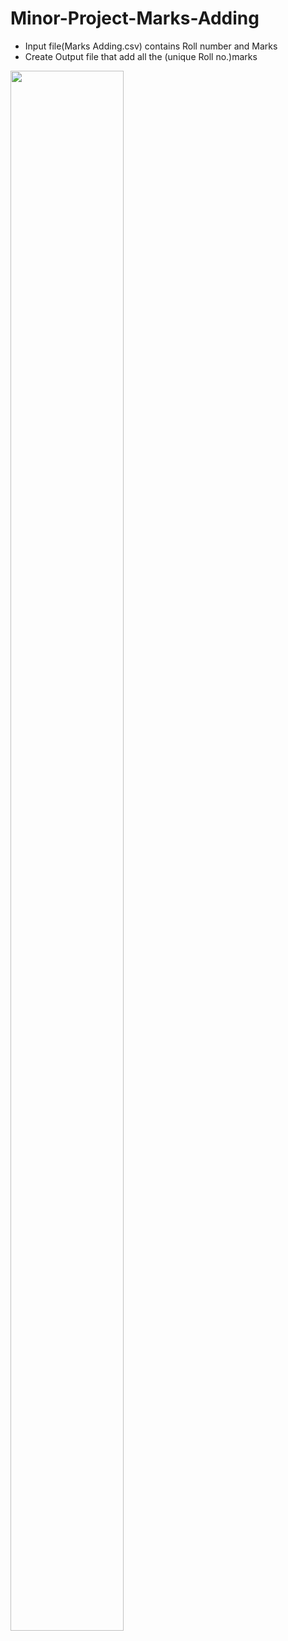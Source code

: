 # Minor-Project-Marks-Adding

- Input file(Marks Adding.csv) contains Roll number and Marks
- Create Output file that add all the (unique Roll no.)marks


<img src="https://github.com/psrana/Mini-Project-Marks-Adding/assets/7460892/9be14aa0-eaa0-403a-9575-32771724f0e2" width="60%" height="80%" />
